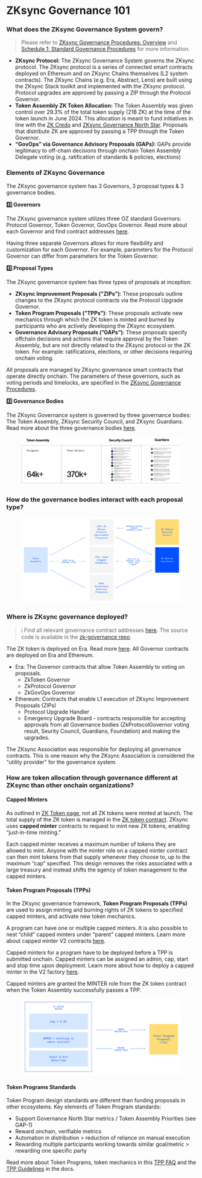 # ZKsync Governance 101

### What does the ZKsync Governance System govern?

> Please refer to [ZKsync Governance Procedures: Overview](https://docs.zknation.io/zksync-governance/zksync-governance-procedures-overview) and [Schedule 1: Standard Governance Procedures](https://docs.zknation.io/zksync-governance/schedule-1-standard-governance-procedures) for more information.

* **ZKsync Protocol:** The ZKsync Governance System governs the ZKsync protocol. The ZKsync protocol is a series of connected smart contracts deployed on Ethereum and on ZKsync Chains themselves (L2 system contracts). The ZKsync Chains (e.g. Era, Abstract, Lens) are built using the ZKsync Stack toolkit and implemented with the ZKsync protocol. Protocol upgrades are approved by passing a ZIP through the Protocol Governor.
* **Token Assembly ZK Token Allocation:** The Token Assembly was given control over 29.3% of the total token supply (21B ZK) at the time of the token launch in June 2024. This allocation is meant to fund initiatives in line with the [ZK Credo](https://docs.zknation.io/zk-nation/mission-zk-credo) and [ZKsync Governance North Star](https://docs.zknation.io/zk-nation/zksync-governance-system-north-star). Proposals that distribute ZK are approved by passing a TPP through the Token Governor.
* **“GovOps” via Governance Advisory Proposals (GAPs):** GAPs provide legitimacy to off-chain decisions through onchain Token Assembly Delegate voting (e.g. ratification of standards & policies, elections)

### Elements of ZKsync Governance

The ZKsync governance system has 3 Governors, 3 proposal types & 3 governance bodies.

**3️⃣ Governors**

The ZKsync governance system utilizes three OZ standard Governors: Protocol Governor, Token Governor, GovOps Governor. Read more about each Governor and find contract addresses [here](https://docs.zknation.io/zksync-governance/zksync-governance-procedures-overview#id-6.-standard-governance-procedures).

Having three separate Governors allows for more flexibility and customization for each Governor. For example, parameters for the Protocol Governor can differ from parameters for the Token Governor.

**3️⃣ Proposal Types**

The ZKsync governance system has three types of proposals at inception:

* **ZKsync Improvement Proposals ("ZIPs")**: These proposals outline changes to the ZKsync protocol contracts via the Protocol Upgrade Governor.
* **Token Program Proposals (”TPPs”)**: These proposals activate new mechanics through which the ZK token is minted and burned by participants who are actively developing the ZKsync ecosystem.
* **Governance Advisory Proposals (”GAPs”)**: These proposals specify offchain decisions and actions that require approval by the Token Assembly, but are not directly related to the ZKsync protocol or the ZK token. For example: ratifications, elections, or other decisions requiring onchain voting.

All proposals are managed by ZKsync governance smart contracts that operate directly onchain. The parameters of these governors, such as voting periods and timelocks, are specified in the [ZKsync Governance Procedures](https://docs.zknation.io/zksync-governance/zksync-governance-procedures-overview).

**3️⃣ Governance Bodies**

The ZKsync Governance system is governed by three governance bodies: The Token Assembly, ZKsync Security Council, and ZKsync Guardians. Read more about the three governance bodies [here](https://docs.zknation.io/zksync-governance/zksync-governance-procedures-overview#id-4.-governance-bodies).

<figure><img src="../.gitbook/assets/Frame.png" alt=""><figcaption></figcaption></figure>

### How do the governance bodies interact with each proposal type?

<figure><img src="../.gitbook/assets/Frame(1).png" alt=""><figcaption></figcaption></figure>

### Where is ZKsync governance deployed?

> ℹ️ Find all relevant governance contract addresses [here](https://docs.zknation.io/zk-nation/zksync-governance-contract-addresses). The source code is available in the [zk-governance repo](https://github.com/zksync-association/zk-governance).

The ZK token is deployed on Era. Read more [here](https://docs.zknation.io/zk-token/zk-token). All Governor contracts are deployed on Era and Ethereum.

* Era: The Governor contracts that allow Token Assembly to voting on proposals.
  * ZkToken Governor
  * ZkProtocol Governor
  * ZkGovOps Governor
* Ethereum: Contracts that enable L1 execution of ZKsync Improvement Proposals (ZIPs)
  * Protocol Upgrade Handler
  * Emergency Upgrade Board - contracts responsible for accepting approvals from all Governance bodies (ZkProtocolGovernor voting result, Seurity Council, Guardians, Foundation) and making the upgrades.

The ZKsync Association was responsible for deploying all governance contracts. This is one reason why the ZKsync Association is considered the “utility provider” for the governance system.

### How are token allocation through governance different at ZKsync than other onchain organizations?

#### **Capped Minters**

As outlined in [ZK Token page](https://docs.zknation.io/zk-token/zk-token#capped-minters), not all ZK tokens were minted at launch. The total supply of the ZK token is managed in the [ZK token contract](https://explorer.zksync.io/token/0x5A7d6b2F92C77FAD6CCaBd7EE0624E64907Eaf3E#contract#read-proxy). ZKsync uses **capped minter** contracts to request to mint new ZK tokens, enabling “just-in-time minting.”

Each capped minter receives a maximum number of tokens they are allowed to mint. Anyone with the minter role on a capped minter contract can then mint tokens from that supply whenever they choose to, up to the maximum “cap” specified. This design removes the risks associated with a large treasury and instead shifts the agency of token management to the capped minters.

#### **Token Program Proposals (TPPs)**

In the ZKsync governance framework, **Token Program Proposals (TPPs)** are used to assign minting and burning rights of ZK tokens to specified capped minters, and activate new token mechanics.

A program can have one or multiple capped minters. It is also possible to nest “child” capped minters under “parent” capped minters. Learn more about capped minter V2 contracts [here](https://forum.zknation.io/t/zk-capped-minter-v2-nested-minters-start-time-expiration-pause-and-cancel/417).

Capped minters for a program have to be deployed before a TPP is submitted onchain. Capped minters can be assigned an admin, cap, start and stop time upon deployment. Learn more about how to deploy a capped minter in the V2 factory [here](https://forum.zknation.io/t/zk-capped-minter-v2-nested-minters-start-time-expiration-pause-and-cancel/417#p-997-capped-minter-v2-deployment-verification-instructions-3).

Capped minters are granted the MINTER role from the ZK token contract when the Token Assembly successfully passes a TPP.

<figure><img src="../.gitbook/assets/Frame(3).png" alt=""><figcaption></figcaption></figure>

#### **Token Programs Standards**

Token Program design standards are different than funding proposals in other ecosystems. Key elements of Token Program standards:

* Support Governance North Star metrics / Token Assembly Priorities (see GAP-1)
* Reward onchain, verifiable metrics
* Automation in distribution > reduction of reliance on manual execution
* Rewarding multiple participants working towards similar goal/metric > rewarding one specific party

Read more about Token Programs, token mechanics in this [TPP FAQ](https://forum.zknation.io/t/tpp-frequently-asked-questions/141) and the [TPP Guidelines](https://docs.zknation.io/zksync-governance-proposals/token-program-proposals-tpps) in the docs.
